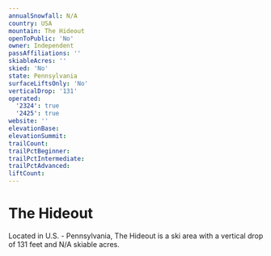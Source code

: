 ```yaml
---
annualSnowfall: N/A
country: USA
mountain: The Hideout
openToPublic: 'No'
owner: Independent
passAffiliations: ''
skiableAcres: ''
skied: 'No'
state: Pennsylvania
surfaceLiftsOnly: 'No'
verticalDrop: '131'
operated:
  '2324': true
  '2425': true
website: ''
elevationBase:
elevationSummit:
trailCount:
trailPctBeginner:
trailPctIntermediate:
trailPctAdvanced:
liftCount:
---
```



# The Hideout

Located in U.S. - Pennsylvania, The Hideout is a ski area with a vertical drop of 131 feet and N/A skiable acres.
